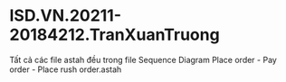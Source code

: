 # ISD.VN.20211-20184212.TranXuanTruong
Tất cả các file astah đều trong file Sequence Diagram Place order - Pay order - Place rush order.astah
